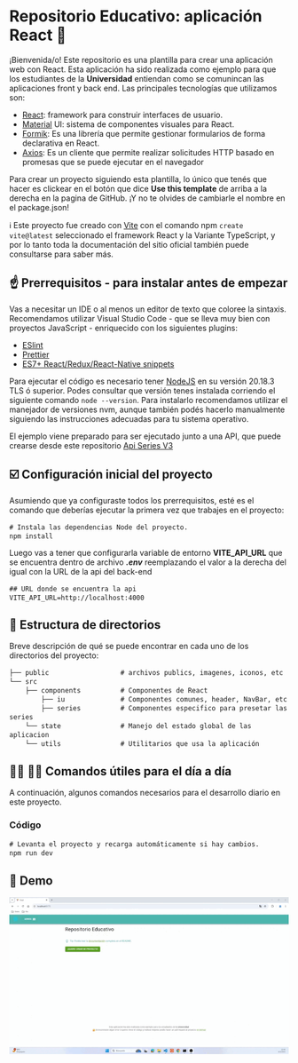 # Repositorio Educativo: aplicación React 🌱

¡Bienvenida/o! Este repositorio es una plantilla para crear una aplicación web con React. Esta aplicación ha sido realizada como ejemplo para que los estudiantes de la **Universidad** entiendan como se comunincan las aplicaciones front y back end. Las principales tecnologías que utilizamos son:

- [React](https://es.react.dev/): framework para construir interfaces de usuario.
- [Material](https://mui.com/material-ui/) UI: sistema de componentes visuales para React.
- [Formik](https://formik.org/): Es una librería que permite gestionar formularios de forma declarativa en React.
- [Axios](https://www.npmjs.com/package/axios): Es un cliente que permite realizar solicitudes HTTP basado en promesas que se puede ejecutar en el navegador

Para crear un proyecto siguiendo esta plantilla, lo único que tenés que hacer es clickear en el botón que dice **Use this template** de arriba a la derecha en la pagina de GitHub. ¡Y no te olvides de cambiarle el nombre en el package.json!

ℹ️ Este proyecto fue creado con [Vite](https://es.vite.dev/) con el comando npm `create vite@latest` seleccionado el framework React y la Variante TypeScript, y por lo tanto toda la documentación del sitio oficial también puede consultarse para saber más.

## :point_up: Prerrequisitos - para instalar antes de empezar

Vas a necesitar un IDE o al menos un editor de texto que coloree la sintaxis. Recomendamos utilizar Visual Studio Code - que se lleva muy bien con proyectos JavaScript - enriquecido con los siguientes plugins:

- [ESlint](https://marketplace.visualstudio.com/items?itemName=dbaeumer.vscode-eslint)
- [Prettier](https://marketplace.visualstudio.com/items?itemName=esbenp.prettier-vscode)
- [ES7+ React/Redux/React-Native snippets](https://marketplace.visualstudio.com/items?itemName=dsznajder.es7-react-js-snippets)

Para ejecutar el código es necesario tener [NodeJS](https://nodejs.org/es/download) en su versión 20.18.3 TLS ó superior. Podes consultar que versión tenes instalada corriendo el siguiente comando `node --version`. Para instalarlo recomendamos utilizar el manejador de versiones nvm, aunque también podés hacerlo manualmente siguiendo las instrucciones adecuadas para tu sistema operativo.

El ejemplo viene preparado para ser ejecutado junto a una API, que puede crearse desde este repositorio [Api Series V3](https://github.com/gonzager/api_series_v3)

## :ballot_box_with_check: Configuración inicial del proyecto

Asumiendo que ya configuraste todos los prerrequisitos, esté es el comando que deberías ejecutar la primera vez que trabajes en el proyecto:

```shell
# Instala las dependencias Node del proyecto.
npm install
```

Luego vas a tener que configurarla variable de entorno **VITE_API_URL** que se encuentra dentro de archivo **_.env_** reemplazando el valor a la derecha del igual con la URL de la api del back-end

```shell
## URL donde se encuentra la api
VITE_API_URL=http://localhost:4000
```

## :file_folder: Estructura de directorios

Breve descripción de qué se puede encontrar en cada uno de los directorios del proyecto:

```shell
├── public                  # archivos publics, imagenes, iconos, etc
└── src
    ├── components          # Componentes de React
        ├── iu              # Componentes comunes, header, NavBar, etc
        ├── series          # Componentes especifico para presetar las series
    └── state               # Manejo del estado global de las aplicacion
    └── utils               # Utilitarios que usa la aplicación
```

## :woman_technologist: :man_technologist: Comandos útiles para el día a día

A continuación, algunos comandos necesarios para el desarrollo diario en este proyecto.

### Código

```shell
# Levanta el proyecto y recarga automáticamente si hay cambios.
npm run dev

```

## :rocket: Demo

![Demo](./public/demo.gif)
